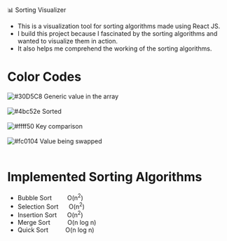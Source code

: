 📊 Sorting Visualizer

- This is a visualization tool for sorting algorithms made using React JS. 
- I build this project because I fascinated by the sorting algorithms and wanted to visualize them in action.
- It also helps me comprehend the working of the sorting algorithms.

# Color Codes
![#30D5C8](https://via.placeholder.com/15/30D5C8/000000?text=+)  Generic value in the array <br><br>
![#4bc52e](https://via.placeholder.com/15/4bc52e/000000?text=+)  Sorted <br><br>
![#ffff50](https://via.placeholder.com/15/ffff50/000000?text=+)  Key comparison <br><br>
![#fc0104](https://via.placeholder.com/15/fc0104/000000?text=+)  Value being swapped <br><br>

# Implemented Sorting Algorithms
- Bubble Sort &nbsp;&nbsp;&nbsp;&nbsp;&nbsp;&nbsp;&nbsp; O(n<sup>2</sup>)
- Selection Sort &nbsp;&nbsp;&nbsp;&nbsp; O(n<sup>2</sup>)
- Insertion Sort &nbsp;&nbsp;&nbsp;&nbsp; O(n<sup>2</sup>)
- Merge Sort &nbsp;&nbsp;&nbsp;&nbsp;&nbsp;&nbsp;&nbsp;&nbsp; O(n log n)
- Quick Sort &nbsp;&nbsp;&nbsp;&nbsp;&nbsp;&nbsp;&nbsp;&nbsp; O(n log n)


